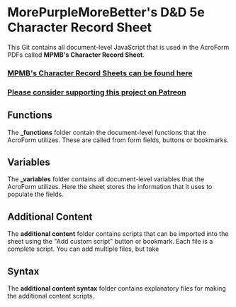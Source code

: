 # MorePurpleMoreBetter's D&D 5e Character Record Sheet

This Git contains all document-level JavaScript that is used in the AcroForm PDFs called **MPMB's Character Record Sheet**.

### [MPMB's Character Record Sheets can be found here](http://flapkan.com/mpmb/dmsguild)

### [Please consider supporting this project on Patreon](http://patreon.com/morepurplemorebetter)

## Functions
The **\_functions** folder contain the document-level functions that the AcroForm utilizes.
These are called from form fields, buttons or bookmarks.

## Variables
The **\_variables** folder contains all document-level variables that the AcroForm utilizes.
Here the sheet stores the information that it uses to populate the fields.

## Additional Content
The **additional content** folder contains scripts that can be imported into the sheet using the "Add custom script" button or bookmark.
Each file is a complete script. You can add multiple files, but take 

## Syntax
The **additional content syntax** folder contains explanatory files for making the additional content scripts.
